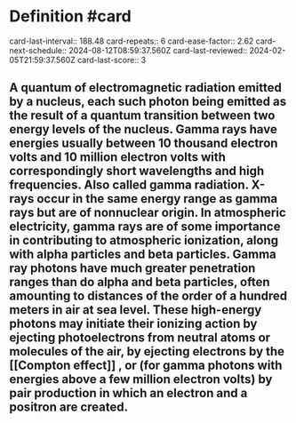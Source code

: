 # Definition #card 
card-last-interval:: 188.48
card-repeats:: 6
card-ease-factor:: 2.62
card-next-schedule:: 2024-08-12T08:59:37.560Z
card-last-reviewed:: 2024-02-05T21:59:37.560Z
card-last-score:: 3

A quantum of electromagnetic radiation emitted by a nucleus, each such
photon being emitted as the result of a quantum transition between two
energy levels of the nucleus. Gamma rays have energies usually between
10 thousand electron volts and 10 million electron volts with
correspondingly short wavelengths and high frequencies. Also called
gamma radiation. X-rays occur in the same energy range as gamma rays but
are of nonnuclear origin. In atmospheric electricity, gamma rays are of
some importance in contributing to atmospheric ionization, along with
alpha particles and beta particles. Gamma ray photons have much greater
penetration ranges than do alpha and beta particles, often amounting to
distances of the order of a hundred meters in air at sea level. These
high-energy photons may initiate their ionizing action by ejecting
photoelectrons from neutral atoms or molecules of the air, by ejecting
electrons by the [[Compton effect]] , or (for gamma photons with energies
above a few million electron volts) by pair production in which an
electron and a positron are created.
-